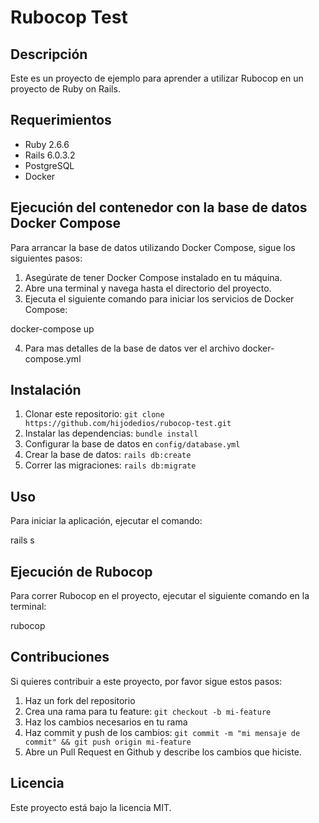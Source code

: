 # Rubocop Test

## Descripción

Este es un proyecto de ejemplo para aprender a utilizar Rubocop en un proyecto de Ruby on Rails.

## Requerimientos

- Ruby 2.6.6
- Rails 6.0.3.2
- PostgreSQL
- Docker

## Ejecución del contenedor con la  base de datos Docker Compose

Para arrancar la base de datos utilizando Docker Compose, sigue los siguientes pasos:

1. Asegúrate de tener Docker Compose instalado en tu máquina.
2. Abre una terminal y navega hasta el directorio del proyecto.
3. Ejecuta el siguiente comando para iniciar los servicios de Docker Compose:

docker-compose up

4. Para mas detalles de la base de datos ver el archivo docker-compose.yml

## Instalación

1. Clonar este repositorio: `git clone https://github.com/hijodedios/rubocop-test.git`
2. Instalar las dependencias: `bundle install`
3. Configurar la base de datos en `config/database.yml`
4. Crear la base de datos: `rails db:create`
5. Correr las migraciones: `rails db:migrate`

## Uso

Para iniciar la aplicación, ejecutar el comando:

rails s

## Ejecución de Rubocop

Para correr Rubocop en el proyecto, ejecutar el siguiente comando en la terminal:

rubocop


## Contribuciones

Si quieres contribuir a este proyecto, por favor sigue estos pasos:

1. Haz un fork del repositorio
2. Crea una rama para tu feature: `git checkout -b mi-feature`
3. Haz los cambios necesarios en tu rama
4. Haz commit y push de los cambios: `git commit -m "mi mensaje de commit" && git push origin mi-feature`
5. Abre un Pull Request en Github y describe los cambios que hiciste.

## Licencia

Este proyecto está bajo la licencia MIT.

